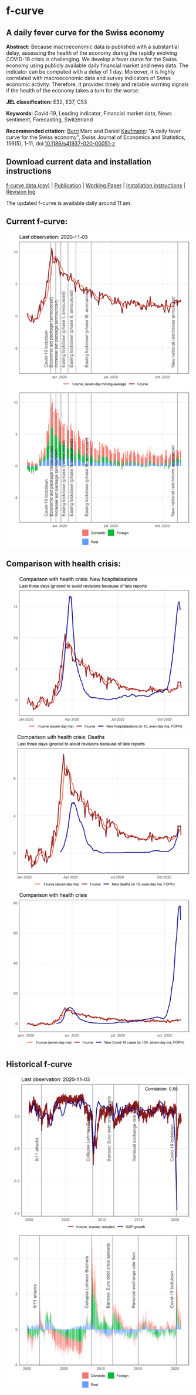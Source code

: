 # f-curve
## A daily fever curve for the Swiss economy

**Abstract:**  Because macroeconomic data is published with a substantial delay, assessing the health of the economy during the rapidly evolving COVID-19 crisis is challenging. We develop a fever curve for the Swiss economy using publicly available daily financial market and news data. The indicator can be computed with a delay of 1 day. Moreover, it is highly correlated with macroeconomic data and survey indicators of Swiss economic activity. Therefore, it provides timely and reliable warning signals if the health of the economy takes a turn for the worse.

**JEL classification:** E32, E37, C53

**Keywords:** Covid-19, Leading indicator, Financial market data, News sentiment, Forecasting, Switzerland

**Recommended citation:** [Burri](https://www.linkedin.com/in/marc-burri-a64628196/) Marc and Daniel [Kaufmann](https://dankaufmann.com): "A daily fever curve for the Swiss economy", Swiss Journal of Economics and Statistics, 156(5), 1-11, doi:[10.1186/s41937-020-00051-z](https://doi.org/10.1186/s41937-020-00051-z)

## Download current data and installation instructions
[f-curve data (csv)](./Results/f-curve-data.csv) | [Publication](https://sjes.springeropen.com/articles/10.1186/s41937-020-00051-z) | [Working Paper](./f-curve_WP_20-05.pdf) | [Installation instructions](./WebScraping.md) | [Revision log](./RevisionLog.md)

The updated f-curve is available daily around 11 am.
 
## Current f-curve:
![](./Results/MainGDPShort.png)
![](./Results/DecompositionShort.png)

## Comparison with health crisis:
![](./Results/Covid-19_Hospital.png)
![](./Results/Covid-19_Deaths.png)
![](./Results/Covid-19.png)

## Historical f-curve
![](./Results/MainGDP.png)
![](./Results/Decomposition.png)
